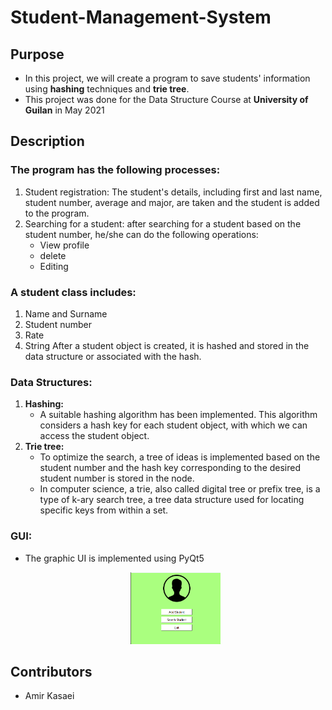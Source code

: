 # Student-Management-System


## Purpose
- In this project, we will create a program to save students' information using **hashing** techniques and **trie tree**.
- This project was done for the Data Structure Course at **University of Guilan** in May 2021

## Description
### The program has the following processes:
  1. Student registration: The student's details, including first and last name, student number, average and major, are taken and the student is added to the program.
  2. Searching for a student: after searching for a student based on the student number, he/she can do the following operations:
     - View profile
     -  delete
     -  Editing
     
  ### A student class includes:
  1. Name and  Surname
  2. Student number
  3. Rate
  4. String
  After a student object is created, it is hashed and stored in the data structure or associated with the hash.

 ### Data Structures:
 1. **Hashing:**
    - A suitable hashing algorithm has been implemented. This algorithm considers a hash key for each student object, with which we can access the student object.
 3. **Trie tree:**
    - To optimize the search, a tree of ideas is implemented based on the student number and the hash key corresponding to the desired student number is stored in the node.
    - In computer science, a trie, also called digital tree or prefix tree, is a type of k-ary search tree, a tree data structure used for locating specific keys from within a set.
### GUI:
- The graphic UI is implemented using PyQt5
  
  <div align="center"><img src="https://github.com/amirkasaei/Student-Management-System/blob/main/img/ui.png?raw=true" width="30%" /></div>

## Contributors
- Amir Kasaei
